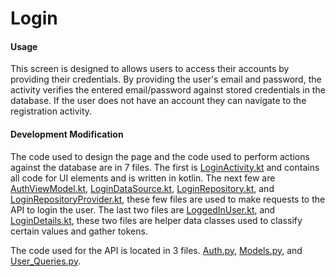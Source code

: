 # Login

#### Usage

This screen is designed to allows users to access their accounts by providing their credentials. By providing the user's email and password, the activity verifies the entered email/password against stored credentials in the database. If the user does not have an account they can navigate to the registration activity.


#### Development Modification
The code used to design the page and the code used to perform actions against the database are in 7 files. The first is [LoginActivity.kt](https://github.com/CS-495-Historical-Sites/remnant/blob/docs/android-app/app/src/main/java/com/ua/historicalsitesapp/ui/screens/LoginActivity.kt) and contains all code for UI elements and is written in kotlin. The next few are [AuthViewModel.kt](https://github.com/CS-495-Historical-Sites/remnant/blob/docs/android-app/app/src/main/java/com/ua/historicalsitesapp/viewmodels/AuthViewModel.kt), [LoginDataSource.kt](https://github.com/CS-495-Historical-Sites/remnant/blob/docs/android-app/app/src/main/java/com/ua/historicalsitesapp/data/repository/auth/LoginDataSource.kt), [LoginRepository.kt](https://github.com/CS-495-Historical-Sites/remnant/blob/docs/android-app/app/src/main/java/com/ua/historicalsitesapp/data/repository/auth/LoginRepository.kt), and [LoginRepositoryProvider.kt](https://github.com/CS-495-Historical-Sites/remnant/blob/docs/android-app/app/src/main/java/com/ua/historicalsitesapp/data/repository/auth/LoginRepositoryProvider.kt), these few files are used to make requests to the API to login the user. The last two files are [LoggedInUser.kt](https://github.com/CS-495-Historical-Sites/remnant/blob/docs/android-app/app/src/main/java/com/ua/historicalsitesapp/data/model/auth/LoggedInUser.kt), and [LoginDetails.kt](https://github.com/CS-495-Historical-Sites/remnant/blob/docs/android-app/app/src/main/java/com/ua/historicalsitesapp/data/model/auth/LoginDetails.kt), these two files are helper data classes used to classify certain values and gather tokens.

The code used for the API is located in 3 files. [Auth.py](https://github.com/CS-495-Historical-Sites/remnant/blob/docs/api/web/src/appl/auth.py), [Models.py](https://github.com/CS-495-Historical-Sites/remnant/blob/docs/api/web/src/appl/models.py), and [User_Queries.py](https://github.com/CS-495-Historical-Sites/remnant/blob/docs/api/web/src/appl/remnant_db/user_queries.py).